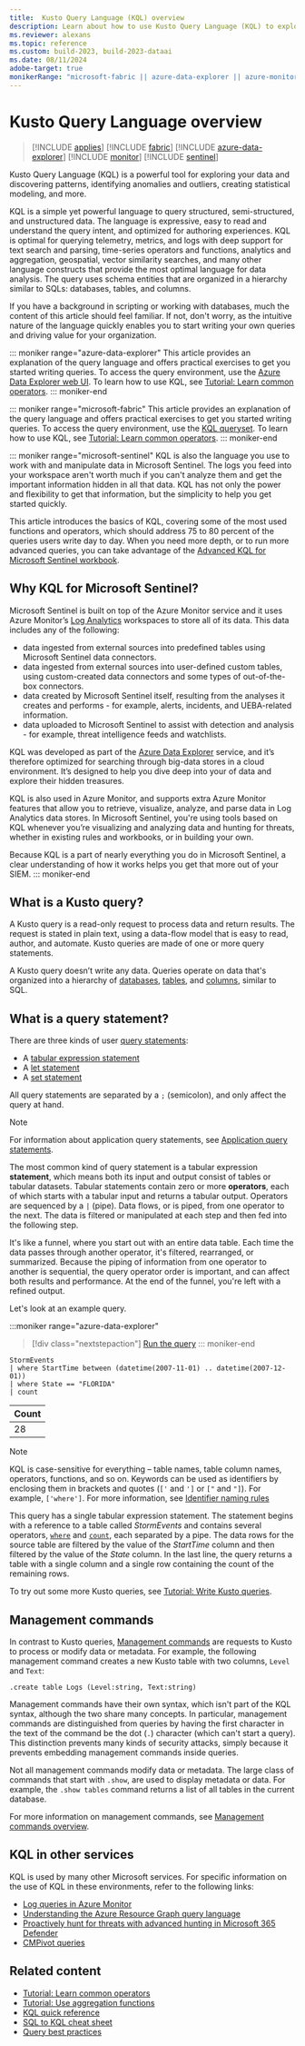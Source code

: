 ```yaml
---
title:  Kusto Query Language (KQL) overview
description: Learn about how to use Kusto Query Language (KQL) to explore data, discover patterns, identify anomalies, and create statistical models.
ms.reviewer: alexans
ms.topic: reference
ms.custom: build-2023, build-2023-dataai
ms.date: 08/11/2024
adobe-target: true
monikerRange: "microsoft-fabric || azure-data-explorer || azure-monitor || microsoft-sentinel"
---
```

# Kusto Query Language overview

> [!INCLUDE [applies](../includes/applies-to-version/applies.md)] [!INCLUDE [fabric](../includes/applies-to-version/fabric.md)] [!INCLUDE [azure-data-explorer](../includes/applies-to-version/azure-data-explorer.md)] [!INCLUDE [monitor](../includes/applies-to-version/monitor.md)] [!INCLUDE [sentinel](../includes/applies-to-version/sentinel.md)]

Kusto Query Language (KQL) is a powerful tool for exploring your data and discovering patterns, identifying anomalies and outliers, creating statistical modeling, and more.

KQL is a simple yet powerful language to query structured, semi-structured, and unstructured data. The language is expressive, easy to read and understand the query intent, and optimized for authoring experiences. KQL is optimal for querying telemetry, metrics, and logs with deep support for text search and parsing, time-series operators and functions, analytics and aggregation, geospatial, vector similarity searches, and many other language constructs that provide the most optimal language for data analysis. The query uses schema entities that are organized in a hierarchy similar to SQLs: databases, tables, and columns.

If you have a background in scripting or working with databases, much the content of this article should feel familiar. If not, don't worry, as the intuitive nature of the language quickly enables you to start writing your own queries and driving value for your organization.

::: moniker range="azure-data-explorer"
This article provides an explanation of the query language and offers practical exercises to get you started writing queries. To access the query environment, use the [Azure Data Explorer web UI](https://dataexplorer.azure.com/). To learn how to use KQL, see [Tutorial: Learn common operators](tutorials/learn-common-operators.md).
::: moniker-end

::: moniker range="microsoft-fabric"
This article provides an explanation of the query language and offers practical exercises to get you started writing queries. To access the query environment, use the [KQL queryset](/fabric/real-time-intelligence/kusto-query-set). To learn how to use KQL, see [Tutorial: Learn common operators](tutorials/learn-common-operators.md).
::: moniker-end

::: moniker range="microsoft-sentinel"
KQL is also the language you use to work with and manipulate data in Microsoft Sentinel. The logs you feed into your workspace aren't worth much if you can't analyze them and get the important information hidden in all that data. KQL has not only the power and flexibility to get that information, but the simplicity to help you get started quickly.

This article introduces the basics of KQL, covering some of the most used functions and operators, which should address 75 to 80 percent of the queries users write day to day. When you need more depth, or to run more advanced queries, you can take advantage of the [Advanced KQL for Microsoft Sentinel workbook](https://techcommunity.microsoft.com/t5/microsoft-sentinel-blog/advanced-kql-framework-workbook-empowering-you-to-become-kql/ba-p/3033766).

## Why KQL for Microsoft Sentinel?

Microsoft Sentinel is built on top of the Azure Monitor service and it uses Azure Monitor’s [Log Analytics](/azure/azure-monitor/logs/log-analytics-overview) workspaces to store all of its data. This data includes any of the following:

* data ingested from external sources into predefined tables using Microsoft Sentinel data connectors.
* data ingested from external sources into user-defined custom tables, using custom-created data connectors and some types of out-of-the-box connectors.
* data created by Microsoft Sentinel itself, resulting from the analyses it creates and performs - for example, alerts, incidents, and UEBA-related information.
* data uploaded to Microsoft Sentinel to assist with detection and analysis - for example, threat intelligence feeds and watchlists.

KQL was developed as part of the [Azure Data Explorer](/azure/data-explorer/) service, and it’s therefore optimized for searching through big-data stores in a cloud environment. It’s designed to help you dive deep into your of data and explore their hidden treasures.

KQL is also used in Azure Monitor, and supports extra Azure Monitor features that allow you to retrieve, visualize, analyze, and parse data in Log Analytics data stores. In Microsoft Sentinel, you're using tools based on KQL whenever you’re visualizing and analyzing data and hunting for threats, whether in existing rules and workbooks, or in building your own.

Because KQL is a part of nearly everything you do in Microsoft Sentinel, a clear understanding of how it works helps you get that more out of your SIEM.
::: moniker-end

## What is a Kusto query?

A Kusto query is a read-only request to process data and return results. The request is stated in plain text, using a data-flow model that is easy to read, author, and automate. Kusto queries are made of one or more query statements.

A Kusto query doesn’t write any data. Queries operate on data that's organized into a hierarchy of [databases](schema-entities/databases.md), [tables](schema-entities/tables.md), and [columns](schema-entities/columns.md), similar to SQL.

## What is a query statement?

There are three kinds of user [query statements](statements.md):

* A [tabular expression statement](tabular-expression-statements.md)
* A [let statement](let-statement.md)
* A [set statement](set-statement.md)

All query statements are separated by a `;` (semicolon), and only affect the query at hand.

>[!NOTE]
> For information about application query statements, see [Application query statements](statements.md#application-query-statements).

The most common kind of query statement is a tabular expression **statement**, which means both its input and output consist of tables or tabular datasets. Tabular statements contain zero or more **operators**, each of which starts with a tabular input and returns a tabular output. Operators are sequenced by a `|` (pipe). Data flows, or is piped, from one operator to the next. The data is filtered or manipulated at each step and then fed into the following step.

It's like a funnel, where you start out with an entire data table. Each time the data passes through another operator, it's filtered, rearranged, or summarized. Because the piping of information from one operator to another is sequential, the query operator order is important, and can affect both results and performance. At the end of the funnel, you're left with a refined output.

Let's look at an example query.

:::moniker range="azure-data-explorer"
> [!div class="nextstepaction"]
> <a href="https://dataexplorer.azure.com/clusters/help/databases/Samples?query=H4sIAAAAAAAAAwsuyS/KdS1LzSspVuCqUSjPSC1KVQguSSwqCcnMTVVISi0pT03NU9BISSxJLQGKaBgZGJjrGhrqGhhqKujpKaCJG4HENZENKklVsLVVUHLz8Q/ydHFUUgDZkpxfmlcCAIItD6l6AAAA" target="_blank">Run the query</a>
::: moniker-end

```kusto
StormEvents
| where StartTime between (datetime(2007-11-01) .. datetime(2007-12-01))
| where State == "FLORIDA"
| count
```

|Count|
|-----|
|   28|

> [!NOTE]
> KQL is case-sensitive for everything – table names, table column names, operators, functions, and so on.
> Keywords can be used as identifiers by enclosing them in brackets and quotes (`['` and `']` or `["` and `"]`). For example, `['where']`. For more information, see [Identifier naming rules](/kusto/query/schema-entities/entity-names?view=azure-data-explorer&preserve-view=true#identifier-naming-rules)

This query has a single tabular expression statement. The statement begins with a reference to a table called *StormEvents* and contains several operators, [`where`](where-operator.md) and [`count`](count-operator.md), each separated by a pipe. The data rows for the source table are filtered by the value of the *StartTime* column and then filtered by the value of the *State* column. In the last line, the query returns a table with a single column and a single row containing the count of the remaining rows.

To try out some more Kusto queries, see [Tutorial: Write Kusto queries](tutorials/learn-common-operators.md).

## Management commands

In contrast to Kusto queries, [Management commands](../management/index.md) are requests to Kusto to process or modify data or metadata. For example, the following management command creates a new Kusto table with two columns, `Level` and `Text`:

```kusto
.create table Logs (Level:string, Text:string)
```

Management commands have their own syntax, which isn't part of the KQL syntax, although the two share many concepts. In particular, management commands are distinguished from queries by having the first character in the text of the command be the dot (`.`) character (which can't start a query).
This distinction prevents many kinds of security attacks, simply because it prevents embedding management commands inside queries.

Not all management commands modify data or metadata. The large class of commands that start with `.show`, are used to display metadata or data. For example, the `.show tables` command returns a list of all tables in the current database.

For more information on management commands, see [Management commands overview](../management/index.md).

## KQL in other services

KQL is used by many other Microsoft services. For specific information on the use of KQL in these environments, refer to the following links:

* [Log queries in Azure Monitor](/azure/azure-monitor/logs/log-query-overview)
* [Understanding the Azure Resource Graph query language](/azure/governance/resource-graph/concepts/query-language)
* [Proactively hunt for threats with advanced hunting in Microsoft 365 Defender](/microsoft-365/security/defender/advanced-hunting-overview)
* [CMPivot queries](/mem/configmgr/core/servers/manage/cmpivot-overview#queries)

## Related content

* [Tutorial: Learn common operators](tutorials/learn-common-operators.md)
* [Tutorial: Use aggregation functions](tutorials/use-aggregation-functions.md)
* [KQL quick reference](kql-quick-reference.md)
* [SQL to KQL cheat sheet](sql-cheat-sheet.md)
* [Query best practices](best-practices.md)
